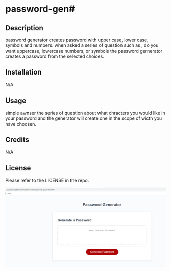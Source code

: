 # password-gen# 
## Description
password generator creates password with upper case, lower case,  symbols and numbers.
when asked a series of question such as , do you want uppercase, lowercase numbers, or symbols
the password gernerator creates a password from the selected choices.


## Installation

N/A

## Usage
simple awnser the series of question about what chracters you would like in your password and the generator will create one in the scope of wicth you have choosen.


## Credits

N/A

## License

Please refer to the LICENSE in the repo.

 <img src="Screenshot 2023-03-30 173113.png"/>